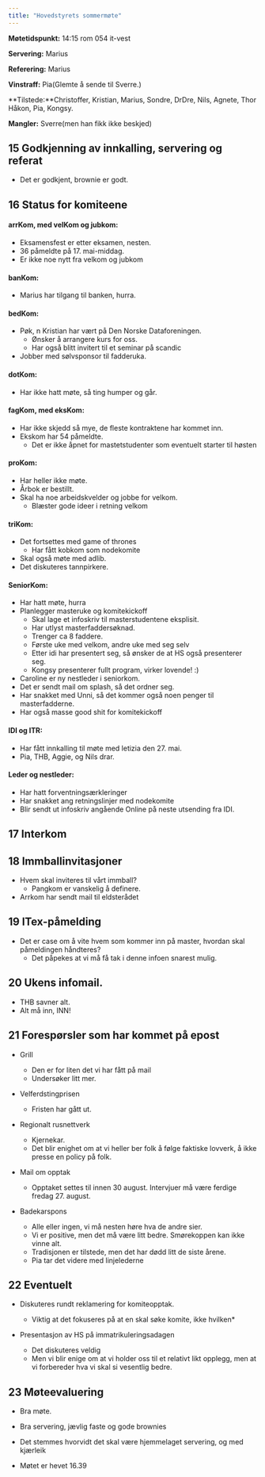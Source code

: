 ```yaml
---
title: "Hovedstyrets sommermøte"
---
```


**Møtetidspunkt:** 14:15 rom 054 it-vest

**Servering:** Marius

**Referering:**  Marius

**Vinstraff:**  Pia(Glemte å sende til Sverre.)

**Tilstede:**Christoffer, Kristian, Marius, Sondre, DrDre, Nils, Agnete, Thor Håkon, Pia, Kongsy.

**Mangler:** Sverre(men han fikk ikke beskjed)

## 15 Godkjenning av innkalling, servering og referat  

* Det er godkjent, brownie er godt. 

## 16 Status for komiteene

#### arrKom, med velKom og jubkom:  

* Eksamensfest er etter eksamen, nesten.
* 36 påmeldte på 17. mai-middag.
* Er ikke noe nytt fra velkom og jubkom


#### banKom:   

* Marius har tilgang til banken, hurra.


#### bedKom:   

* Pøk, n Kristian har vært på Den Norske Dataforeningen.
     * Ønsker å arrangere kurs for oss.
     * Har også blitt invitert til et seminar på scandic
* Jobber med sølvsponsor til fadderuka. 


#### dotKom:   

* Har ikke hatt møte, så ting humper og går. 

#### fagKom, med eksKom:    

* Har ikke skjedd så mye, de fleste kontraktene har kommet inn.
* Ekskom har 54 påmeldte. 
     * Det er ikke åpnet for mastetstudenter som eventuelt starter til høsten

#### proKom:    

* Har heller ikke møte.
* Årbok er bestillt.
* Skal ha noe arbeidskvelder og jobbe for velkom.
     * Blæster gode ideer i retning velkom

#### triKom:   

* Det fortsettes med game of thrones
     * Har fått kobkom som nodekomite
* Skal også møte med adlib.
* Det diskuteres tannpirkere. 

#### SeniorKom:  

* Har hatt møte, hurra
* Planlegger masteruke og komitekickoff
     * Skal lage et infoskriv til masterstudentene eksplisit.
     * Har utlyst masterfaddersøknad.
     * Trenger ca 8 faddere. 
     * Første uke med velkom, andre uke med seg selv
     * Etter idi har presentert seg, så ønsker de at HS også presenterer seg. 
     * Kongsy presenterer fullt program, virker lovende! :)
* Caroline er ny nestleder i seniorkom.
* Det er sendt mail om splash, så det ordner seg. 
* Har snakket med Unni, så det kommer også noen penger til masterfadderne. 
* Har også masse good shit for komitekickoff 


#### IDI og ITR:    

* Har fått innkalling til møte med letizia den 27. mai.
* Pia, THB, Aggie, og Nils drar.

#### Leder og nestleder: 

* Har hatt forventningsærkleringer
* Har snakket ang retningslinjer med nodekomite
* Blir sendt ut infoskriv angående Online på neste utsending fra IDI.

## 17 Interkom

## 18 Immballinvitasjoner 

* Hvem skal inviteres til vårt immball?
	* Pangkom er vanskelig å definere. 
* Arrkom har sendt mail til eldsterådet
 
## 19 ITex-påmelding

* Det er case om å vite hvem som kommer inn på master, hvordan skal påmeldingen håndteres?
	* Det påpekes at vi må få tak i denne infoen snarest mulig. 

## 20 Ukens infomail.  

* THB savner alt. 
* Alt må inn, INN!

## 21 Forespørsler som har kommet på epost  

* Grill
	* Den er for liten det vi har fått på mail
	* Undersøker litt mer. 

* Velferdstingprisen
	* Fristen har gått ut. 

* Regionalt rusnettverk
	* Kjernekar. 
	* Det blir enighet om at vi heller ber folk å følge faktiske lovverk, å ikke presse en policy på folk. 

* Mail om opptak
	* Opptaket settes til innen 30 august. Intervjuer må være ferdige fredag 27. august. 

* Badekarspons
	* Alle eller ingen, vi må nesten høre hva de andre sier. 
	* Vi er positive, men det må være litt bedre. Smørekoppen kan ikke vinne alt. 
	* Tradisjonen er tilstede, men det har dødd litt de siste årene. 
	* Pia tar det videre med linjelederne

## 22 Eventuelt  

* Diskuteres rundt reklamering for komiteopptak.
	* Viktig at det fokuseres på at en skal søke komite, ikke hvilken*

* Presentasjon av HS på immatrikuleringsadagen
	* Det diskuteres veldig
	* Men vi blir enige om at vi holder oss til et relativt likt opplegg, men at vi forbereder hva vi skal si vesentlig bedre. 




## 23 Møteevaluering 

* Bra møte.  
* Bra servering, jævlig faste og gode brownies
* Det stemmes hvorvidt det skal være hjemmelaget servering, og med kjærleik
	
 
* Møtet er hevet 16.39

